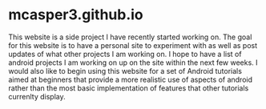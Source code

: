 # mcasper3.github.io
This website is a side project I have recently started working on. The goal for this website is to have a personal site to experiment with as well as post updates of what other projects I am working on. I hope to have a list of android projects I am working on up on the site within the next few weeks. I would also like to begin using this website for a set of Android tutorials aimed at beginners that provide a more realistic use of aspects of android rather than the most basic implementation of features that other tutorials currenlty display.
